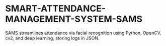 # SMART-ATTENDANCE-MANAGEMENT-SYSTEM-SAMS
SAMS streamlines attendance via facial recognition using Python, OpenCV,
cv2, and deep learning, storing logs in JSON.
